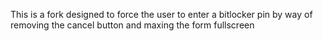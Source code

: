 This is a fork designed to force the user to enter a bitlocker pin by way of removing the cancel button and maxing the form fullscreen
